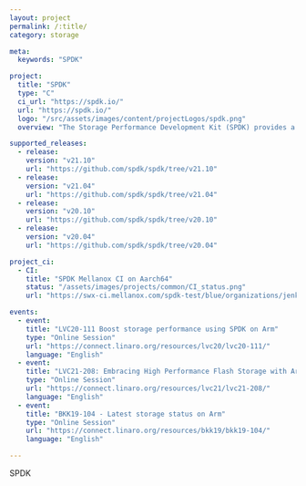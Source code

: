 ```yaml
---
layout: project
permalink: /:title/
category: storage

meta:
  keywords: "SPDK"

project:
  title: "SPDK"
  type: "C"
  ci_url: "https://spdk.io/"
  url: "https://spdk.io/"
  logo: "/src/assets/images/content/projectLogos/spdk.png"
  overview: "The Storage Performance Development Kit (SPDK) provides a set of tools and libraries for writing high performance, scalable, user-mode storage applications. It achieves high performance by moving all of the necessary drivers into userspace and operating in a polled mode instead of relying on interrupts, which avoids kernel context switches and eliminates interrupt handling overhead."

supported_releases:
  - release:
    version: "v21.10"
    url: "https://github.com/spdk/spdk/tree/v21.10"
  - release:
    version: "v21.04"
    url: "https://github.com/spdk/spdk/tree/v21.04"
  - release:
    version: "v20.10"
    url: "https://github.com/spdk/spdk/tree/v20.10"
  - release:
    version: "v20.04"
    url: "https://github.com/spdk/spdk/tree/v20.04"

project_ci:
  - CI:
    title: "SPDK Mellanox CI on Aarch64"
    status: "/assets/images/projects/common/CI_status.png"
    url: "https://swx-ci.mellanox.com/spdk-test/blue/organizations/jenkins/basic_test_spdk_upstream_ci/activity"

events:
  - event:
    title: "LVC20-111 Boost storage performance using SPDK on Arm"
    type: "Online Session"
    url: "https://connect.linaro.org/resources/lvc20/lvc20-111/"
    language: "English"
  - event:
    title: "LVC21-208: Embracing High Performance Flash Storage with Arm"
    type: "Online Session"
    url: "https://connect.linaro.org/resources/lvc21/lvc21-208/"
    language: "English"
  - event:
    title: "BKK19-104 - Latest storage status on Arm"
    type: "Online Session"
    url: "https://connect.linaro.org/resources/bkk19/bkk19-104/"
    language: "English"

---
```


<p>SPDK</p>

